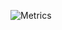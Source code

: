 
![Metrics](https://metrics.lecoq.io/https://github.com/Frankie-B/frankie-b?template=classic&isocalendar=1&languages=1&habits=1&stargazers=1&activity=1&achievements=1&notable=1&lines=1&traffic=1&introduction=1&calendar=1&skyline=1&wakatime=1&base.indepth=false&base.hireable=false&isocalendar.duration=full-year&languages.limit=8&languages.threshold=0%25&languages.other=false&languages.colors=github&languages.sections=most-used&languages.indepth=false&languages.analysis.timeout=15&languages.categories=markup%2C%20programming&languages.recent.categories=markup%2C%20programming&languages.recent.load=300&languages.recent.days=14&habits.from=200&habits.days=14&habits.facts=true&habits.charts=false&habits.charts.type=chartist&habits.trim=false&habits.languages.limit=8&stargazers.charts.type=chartist&activity.limit=5&activity.load=300&activity.days=14&activity.visibility=all&activity.timestamps=false&activity.filter=all&achievements.threshold=C&achievements.secrets=true&achievements.display=detailed&achievements.limit=0&notable.from=organization&notable.repositories=false&notable.indepth=false&notable.types=commit&introduction.title=true&calendar.limit=5&skyline.year=current-year&skyline.frames=60&skyline.quality=0.5&skyline.compatibility=false&wakatime.url=https%3A%2F%2Fwakatime.com&wakatime.user=binary_flatline&wakatime.sections=time%2C%20projects%2C%20projects-graphs%2C%20languages%2C%20languages-graphs%2C%20editors%2C%20os&wakatime.days=365&wakatime.limit=5&wakatime.languages.other=false&wakatime.repositories.visibility=all&config.timezone=Europe%2FAmsterdam&config.octicon=true)
